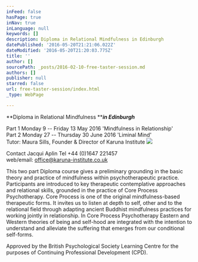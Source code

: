 ```yaml
---
inFeed: false
hasPage: true
inNav: true
inLanguage: null
keywords: []
description: Diploma in Relational Mindfulness in Edinburgh
datePublished: '2016-05-20T21:21:06.022Z'
dateModified: '2016-05-20T21:20:03.775Z'
title: ''
author: []
sourcePath: _posts/2016-02-10-free-taster-session.md
authors: []
publisher: null
starred: false
url: free-taster-session/index.html
_type: WebPage

---
```

**Diploma in Relational Mindfulness ****_in Edinburgh_**

Part 1 Monday 9 -- Friday 13 May 2016 'Mindfulness in Relationship'  
Part 2 Monday 27 -- Thursday 30 June 2016 'Liminal Mind'  
Tutor: Maura Sills, Founder & Director of Karuna Institute
![](https://the-grid-user-content.s3-us-west-2.amazonaws.com/14b7415d-1e1e-4afc-99e0-00f3a91cedd1.jpg)

Contact Jacqui Aplin Tel +44 (0)1647 221457  
web/email: office@karuna-institute.co.uk

This two part Diploma course gives a preliminary grounding in the basic theory and practice of mindfulness within psychotherapeutic practice. Participants are introduced to key therapeutic contemplative approaches and relational skills, grounded in the practice of Core Process Psychotherapy. Core Process is one of the original mindfulness-based therapeutic forms. It invites us to listen at depth to self, other and to the relational field through adapting ancient Buddhist mindfulness practices for working jointly in relationship. In Core Process Psychotherapy Eastern and Western theories of being and self-hood are integrated with the intention to understand and alleviate the suffering that emerges from our conditional self-forms.

Approved by the British Psychological Society Learning Centre for the purposes of Continuing Professional Development (CPD).
